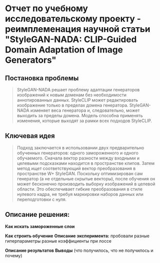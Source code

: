 # Отчет по учебному исследовательскому проекту - реимплеменация научной статьи "StyleGAN-NADA: CLIP-Guided Domain Adaptation of Image Generators"

## Постановка проблемы
>StyleGAN-NADA решает проблему адаптации генераторов изображений к новым доменам без необходимости аннотированных данных.
>StyleCLIP может редактировать изображение только в пределах домена генератора. StyleGAN-NADA  изменяет веса генератора и, следовательно, может выходить за пределы домена. Модель способна применять изменения, которые выходят за рамки всех подходов StyleCLIP.

## Ключевая идея
>Подход заключается в использовании двух предварительно обученных генераторов: одного замороженного и одного обучаемого.
>Сначала вектор разности между входными и целевыми подсказками находится в пространстве клипов.
>Затем метод ищет соответствующий вектор преобразования в пространстве W+ StyleGAN.
>Поскольку оптимизирован сам генератор (а не отдельные скрытые векторы), после обучения он может бесконечно производить выборку изображений в целевой области.
>Это обеспечивает гибкие преобразования в стиле нулевого кадра, не требуя маркировки наборов данных или переподготовки с нуля.

## Описание решения:
**Как искать замороженные слои**

**Как строить обучение**
**Описание эксперимента:**
пробовали разные гиперпараметры
разные коэффициенты при лоссе

**Описание результатов**
**Выводы**
 (что получилось, что не получилось и почему)
